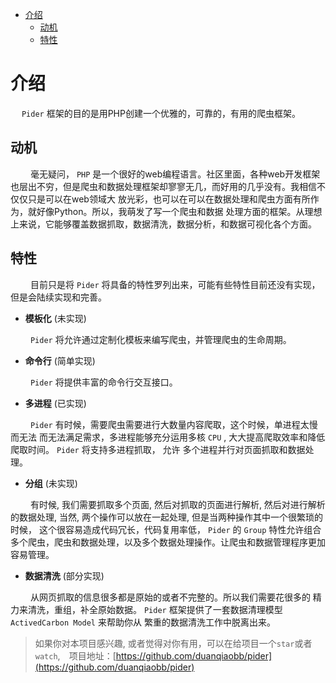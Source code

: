 - [介绍](#orgc674630)
  - [动机](#org2e6c7da)
  - [特性](#org0aa890c)


<a id="orgc674630"></a>

# 介绍

&ensp;&ensp; `Pider` 框架的目的是用PHP创建一个优雅的，可靠的，有用的爬虫框架。


<a id="org2e6c7da"></a>

## 动机

&ensp;&ensp;&ensp;&ensp; 毫无疑问， `PHP` 是一个很好的web编程语言。社区里面，各种web开发框架 也层出不穷，但是爬虫和数据处理框架却寥寥无几，而好用的几乎没有。我相信不仅仅只是可以在web领域大 放光彩，也可以在可以在数据处理和爬虫方面有所作为，就好像Python。所以，我萌发了写一个爬虫和数据 处理方面的框架。从理想上来说，它能够覆盖数据抓取，数据清洗，数据分析，和数据可视化各个方面。


<a id="org0aa890c"></a>

## 特性

&ensp;&ensp;&ensp;&ensp; 目前只是将 `Pider` 将具备的特性罗列出来，可能有些特性目前还没有实现， 但是会陆续实现和完善。

-   **模板化** (未实现)

&ensp;&ensp;&ensp;&ensp; `Pider` 将允许通过定制化模板来编写爬虫，并管理爬虫的生命周期。

-   **命令行** (简单实现)

&ensp;&ensp;&ensp;&ensp; `Pider` 将提供丰富的命令行交互接口。

-   **多进程** (已实现)

&ensp;&ensp;&ensp;&ensp; `Pider` 有时候，需要爬虫需要进行大数量内容爬取，这个时候，单进程太慢而无法 而无法满足需求，多进程能够充分运用多核 `CPU` , 大大提高爬取效率和降低爬取时间。 `Pider` 将支持多进程抓取， 允许 多个进程并行对页面抓取和数据处理。

-   **分组** (未实现)

&ensp;&ensp;&ensp;&ensp; 有时候, 我们需要抓取多个页面, 然后对抓取的页面进行解析, 然后对进行解析的数据处理, 当然, 两个操作可以放在一起处理, 但是当两种操作其中一个很繁琐的时候， 这个很容易造成代码冗长，代码复用率低， `Pider` 的 `Group` 特性允许组合多个爬虫，爬虫和数据处理，以及多个数据处理操作。让爬虫和数据管理程序更加容易管理。

-   **数据清洗** (部分实现)

&ensp;&ensp;&ensp;&ensp; 从网页抓取的信息很多都是原始的或者不完整的。所以我们需要花很多的 精力来清洗，重组，补全原始数据。 `Pider` 框架提供了一套数据清理模型 `ActivedCarbon Model` 来帮助你从 繁重的数据清洗工作中脱离出来。


> 如果你对本项目感兴趣, 或者觉得对你有用，可以在给项目一个`star`或者`watch`,　项目地址：[https://github.com/duanqiaobb/pider](https://github.com/duanqiaobb/pider)